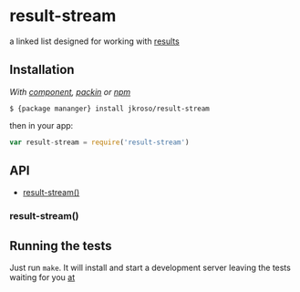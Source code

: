 
# result-stream

  a linked list designed for working with [results](http://github.com/jkroso/result)

## Installation

_With [component](//github.com/component/component), [packin](//github.com/jkroso/packin) or [npm](//github.com/isaacs/npm)_  

	$ {package mananger} install jkroso/result-stream

then in your app:

```js
var result-stream = require('result-stream')
```

## API

- [result-stream()](#result-stream)

### result-stream()

## Running the tests

Just run `make`. It will install and start a development server leaving the tests waiting for you [at](http://localhost:3000/test)
